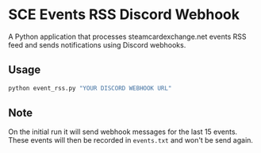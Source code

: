 # SCE Events RSS Discord Webhook
 A Python application that processes steamcardexchange.net events RSS feed and sends notifications using Discord webhooks.

## Usage
```bash
python event_rss.py "YOUR DISCORD WEBHOOK URL"
```
## Note
On the initial run it will send webhook messages for the last 15 events. These events will then be recorded in `events.txt` and won't be send again.  